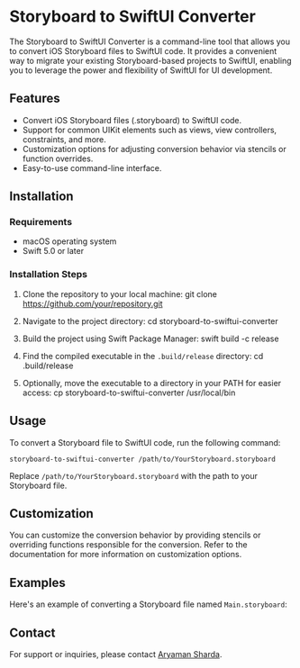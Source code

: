 # Storyboard to SwiftUI Converter

The Storyboard to SwiftUI Converter is a command-line tool that allows you to convert iOS Storyboard files to SwiftUI code. It provides a convenient way to migrate your existing Storyboard-based projects to SwiftUI, enabling you to leverage the power and flexibility of SwiftUI for UI development.

## Features

- Convert iOS Storyboard files (.storyboard) to SwiftUI code.
- Support for common UIKit elements such as views, view controllers, constraints, and more.
- Customization options for adjusting conversion behavior via stencils or function overrides.
- Easy-to-use command-line interface.

## Installation

### Requirements

- macOS operating system
- Swift 5.0 or later

### Installation Steps

1. Clone the repository to your local machine:
git clone https://github.com/your/repository.git


2. Navigate to the project directory:
cd storyboard-to-swiftui-converter


3. Build the project using Swift Package Manager:
swift build -c release


4. Find the compiled executable in the `.build/release` directory:
cd .build/release


5. Optionally, move the executable to a directory in your PATH for easier access:
cp storyboard-to-swiftui-converter /usr/local/bin


## Usage

To convert a Storyboard file to SwiftUI code, run the following command:

`storyboard-to-swiftui-converter /path/to/YourStoryboard.storyboard`


Replace `/path/to/YourStoryboard.storyboard` with the path to your Storyboard file.

## Customization

You can customize the conversion behavior by providing stencils or overriding functions responsible for the conversion. Refer to the documentation for more information on customization options.

## Examples

Here's an example of converting a Storyboard file named `Main.storyboard`:


## Contact

For support or inquiries, please contact [Aryaman Sharda](mailto:aryaman@digitalbunker.dev).




